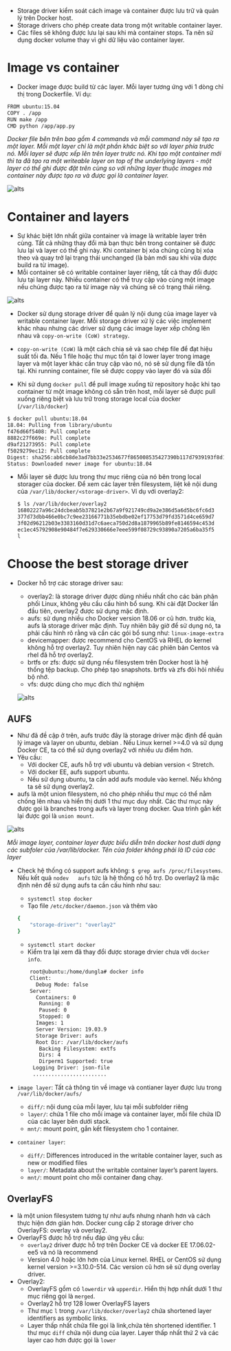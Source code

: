 - Storage driver kiểm soát cách image và container được lưu trữ và quản lý trên Docker host.
- Storage drivers cho phép create data trong một writable container layer.
- Các files sẽ không được lưu lại sau khi mà container stops. Ta nên sử dụng docker volume thay vì ghi dữ liệu vào container layer.

# Image vs container
- Docker image được build từ các layer. Mỗi layer tương ứng với 1 dòng chỉ thị trong Dockerfile. Ví dụ:

```sh
FROM ubuntu:15.04
COPY . /app
RUN make /app
CMD python /app/app.py
```

*Docker file bên trên bao gồm 4 commands và mỗi command này sẽ tạo ra một layer. Mỗi một layer chỉ là một phần khác biệt so với layer phía trước nó. Mỗi layer sẽ được xếp lên trên layer trước nó. Khi tạo một container mới thì ta đã tạo ra một writeable layer on top of the underlying layers - một layer có thể ghi được đặt trên cùng so với những layer thuộc images mà container này được tạo ra và được gọi là container layer.*

![alts](../image/storage-driver1.PNG)

# Container and layers
- Sự khác biệt lớn nhất giữa container và image là writable layer trên cùng. Tất cả những thay đổi mà bạn thực bên trong container sẽ được lưu lại và layer có thể ghi này. Khi container bị xóa chúng cũng bị xóa theo và quay trở lại trạng thái unchanged (là bản mới sau khi vừa được build ra từ image).
- Mỗi container sẽ có writable container layer riêng, tất cả thay đổi được lưu tại layer này. Nhiều container có thể truy cập vào cùng một image nếu chúng được tạo ra từ image này và chúng sẽ có trạng thái riêng.

![alts](../image/storage-driver2.PNG)

- Docker sử dụng storage driver để quản lý nội dung của image layer và writable container layer. Mỗi storage driver xử lý các việc implement khác nhau nhưng các driver sử dụng các image layer xếp chồng lên nhau và `copy-on-write (CoW) strategy`.
- `copy-on-write (CoW)` là một cách chia sẻ và sao chép file để đạt hiệu suất tối đa. Nếu 1 file hoặc thư mục tồn tại ở lower layer trong image layer và một layer khác cần truy cập vào nó, nó sẽ sử dụng file đã tồn tại. Khi running container, file sẽ được coppy vào layer đó và sửa đổi

- Khi sử dụng `docker pull` để pull image xuống từ repository hoặc khi tạo container từ một image không có sẵn trên host, mỗi layer sẽ được pull xuống riêng biệt và lưu trữ trong storage local của docker (`/var/lib/docker`)

```sh
$ docker pull ubuntu:18.04
18.04: Pulling from library/ubuntu
f476d66f5408: Pull complete
8882c27f669e: Pull complete
d9af21273955: Pull complete
f5029279ec12: Pull complete
Digest: sha256:ab6cb8de3ad7bb33e2534677f865008535427390b117d7939193f8d1a6613e34
Status: Downloaded newer image for ubuntu:18.04
```

- Mỗi layer sẽ được lưu trong thư mục riêng của nó bên trong local storager của docker. Để xem các layer trên filesystem, liệt kê nội dung của `/var/lib/docker/<storage-driver>`. Ví dụ với overlay2:
	```sh
	$ ls /var/lib/docker/overlay2
	16802227a96c24dcbeab5b37821e2b67a9f921749cd9a2e386d5a6d5bc6fc6d3
	377d73dbb466e0bc7c9ee23166771b35ebdbe02ef17753d79fd3571d4ce659d7
	3f02d96212b03e3383160d31d7c6aeca750d2d8a1879965b89fe8146594c453d
	ec1ec45792908e90484f7e629330666e7eee599f08729c93890a7205a6ba35f5
	l
	```


# Choose the best storage driver
- Docker hỗ trợ các  storage driver sau:
  - overlay2: là storage driver được dùng nhiều nhất cho các bản phân phối Linux, không yêu cầu cấu hình bổ sung. Khi cài đặt Docker lần đầu tiên, overlay2 được sử dụng mặc định.
  - aufs: sử dụng nhiều cho Docker version 18.06 or cũ hơn. trước kia, aufs là storage driver mặc định. Tuy nhiên bây giờ để sử dụng nó, ta phải cấu hình rõ rằng và cần các gói bổ sung như: `linux-image-extra` 
  - devicemapper: được recommend cho CentOS và RHEL do kernel không hỗ trợ overlay2. Tuy nhiên hiện nay các phiên bản Centos và rhel đã hỗ trợ overlay2.
  - brtfs or zfs: được sử dụng nếu filesystem trên Docker host là hệ thống tệp backup. Cho phép tạo snapshots. brtfs  và zfs đòi hỏi nhiều bộ nhớ. 
  - vfs: dược dùng cho mục đích thử nghiệm

  ![alts](../image/storage-driver3.PNG)

## AUFS
- Như đã đề cập ở trên, aufs trước đây là storage driver mặc định để quản lý image và layer on ubuntu, debian . Nếu Linux kernel >=4.0 và sử dụng Docker CE, ta có thể sử dụng overlay2 với nhiều ưu điểm hơn.
- Yêu cầu:
  - Với docker CE, aufs hỗ trợ với ubuntu và debian version < Stretch.
  - Với docker EE, aufs support ubuntu.
  - Nếu sử dụng ubuntu, ta cần add aufs module vào kernel. Nếu không ta sẽ sử dụng overlay2.
- aufs là một union filesystem, nó cho phép nhiều thư mục có thể nằm chống lên nhau và hiển thị dưới 1 thư mục duy nhất. Các thư mục này được gọi là branches trong aufs và layer trong docker. Qua trình gắn kết lại được gọi là `union mount`. 

![alts](../image/storage-driver4.PNG)

*Mỗi image layer, container layer được biểu diễn trên docker host dưới dạng các subfoler của /var/lib/docker. Tên của folder không phải là ID của các layer*

- Check hệ thống có support aufs không: `$ grep aufs /proc/filesystems`. Nếu kết quả `nodev   aufs` tức là hệ thống có hỗ trợ. Do overlay2 là mặc định nên để sử dụng aufs ta cần cấu hình như sau:
	- `systemctl stop docker`
	- Tạo file `/etc/docker/daemon.json` và thêm vào 

	```sh
	{
  		"storage-driver": "overlay2"
	}
	```

	- `systemctl start docker`
	- Kiểm tra lại xem đã thay đổi được storage drvier chưa với `docker info`.

	```sh
		root@ubuntu:/home/dungla# docker info
		Client:
 		  Debug Mode: false
		Server:
 		  Containers: 0
  		   Running: 0
  		   Paused: 0
  		   Stopped: 0
 		  Images: 1
 		  Server Version: 19.03.9
 		  Storage Driver: aufs
  		  Root Dir: /var/lib/docker/aufs
  		   Backing Filesystem: extfs
  		   Dirs: 4
  		   Dirperm1 Supported: true
 		 Logging Driver: json-file
 		 ........................
	```

- `image layer`: Tất cả thông tin về image và contianer layer được lưu trong `/var/lib/docker/aufs/`
	- `diff/`: nội dung của mỗi layer, lưu tại mỗi subfolder riêng
	- `layer/`: chứa 1 file cho mỗi image và container layer, mỗi file chứa ID của các layer bên dưới stack.
	- `mnt/`: mount point, gắn kết filesystem cho 1 container.
- `container layer`: 
	- `diff/`:  Differences introduced in the writable container layer, such as new or modified files
	- `layer/`: Metadata about the writable container layer’s parent layers.
	- `mnt/`: mount point cho mỗi container đang chạy.

## OverlayFS
- là một union filesystem tương tự như aufs nhưng nhanh hơn và cách thực hiện đơn giản hơn. Docker cung cấp 2 storage driver cho OverlayFS: overlay và overlay2.
- OverlayFS được hỗ trợ nếu đáp ứng yêu cầu:
	- `overlay2` driver được hỗ trợ trên Docker CE và docker EE 17.06.02-ee5 và nó là recommend
	- Version 4.0 hoặc lớn hơn của Linux kernel. RHEL or CentOS sử dụng kernel version >=3.10.0-514. Các version cũ hơn sẽ sử dụng overlay driver.
- Overlay2:
	- OverlayFS gồm có `lowerdir` và `upperdir`. Hiển thị hợp nhất dưới 1 thư mục riêng gọi là `merged`.
	- Overlay2 hỗ trợ 128 lower OverlayFS layers
	- Thư mục `l` trong `/var/lib/docker/overlay2` chứa shortened layer identifiers as symbolic links.
	- Layer thấp nhất chứa file gọi là link,chứa tên shortened identifier.  1 thư mục `diff` chứa nội dung của layer. Layer thấp nhất thứ 2 và các layer cao hơn được gọi là `lower` 